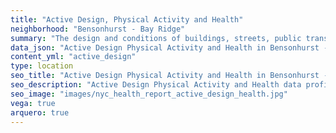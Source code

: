 ```yaml
---
title: "Active Design, Physical Activity and Health"
neighborhood: "Bensonhurst - Bay Ridge"
summary: "The design and conditions of buildings, streets, public transportation and parks influence physical activity, use of active transportation and other healthy behavior. A neighborhood's features can also impact the safety of its residents."
data_json: "Active Design Physical Activity and Health in Bensonhurst - Bay Ridge"
content_yml: "active_design"
type: location
seo_title: "Active Design Physical Activity and Health in Bensonhurst - Bay Ridge"
seo_description: "Active Design Physical Activity and Health data profile for the Bensonhurst - Bay Ridge neighborhood of NYC."
seo_image: "images/nyc_health_report_active_design_health.jpg"
vega: true
arquero: true
---
```

